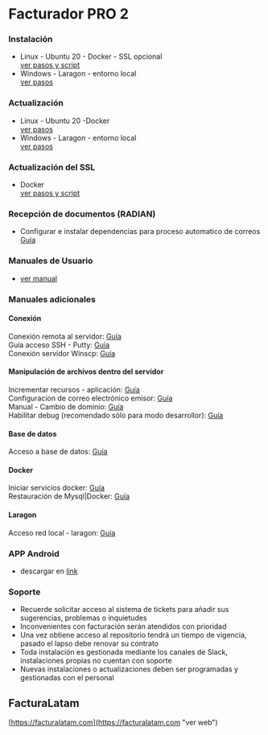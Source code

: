 # **Facturador PRO 2**

### Instalación

* Linux - Ubuntu 20 - Docker - SSL opcional<br>
[ver pasos y script](https://gitlab.buho.la/facturalatam/co-facturadorpro2/-/snippets/2 "ver")
* Windows - Laragon - entorno local<br>
[ver pasos](https://gitlab.buho.la/facturalatam/co-facturadorpro2/-/snippets/5#instalacion-de-entorno "ver")

### Actualización

* Linux - Ubuntu 20 -Docker<br>
[ver pasos](https://gitlab.buho.la/facturalatam/co-facturadorpro2/-/blob/master/proceso_de_actualizacion_docker.md "ver")
* Windows - Laragon - entorno local<br>
[ver pasos](https://gitlab.buho.la/facturalatam/co-facturadorpro2/-/snippets/5#user-content-pasos-para-actualizar "ver")

### Actualización del SSL

* Docker<br>
[ver pasos y script](https://gitlab.buho.la/facturalatam/co-facturadorpro2/-/snippets/1 "ver")

### Recepción de documentos (RADIAN)

* Configurar e instalar dependencias para proceso automatico de correos<br>
[Guía](https://docs.google.com/document/d/1qhaT5vuxkW1GuNqGk_LDp3MTVPc_Qna8pjYadam2LtU/edit?usp=sharing "Clic")<br>

### Manuales de Usuario

* [ver manual](https://docs.google.com/document/d/1i7yKGy3rIvv9TrnwRWZifTuZMMnZ8dbWpqcjPZ3ClmE/edit "Clic")<br>

### Manuales adicionales

#### Conexión
Conexión remota al servidor: [Guía](https://docs.google.com/document/d/1m7xmQ_yLBO2MQVew6ZrlCdvIMLNg2_EzEJmntDM_Jms/edit?usp=sharing "Clic")<br>
Guía acceso SSH - Putty: [Guía](https://docs.google.com/document/d/1PmQejvNd_dkXVm8DPUYlQTag0wvES46tMpxX3MPhkNY/edit# "Clic")<br>
Conexión servidor Winscp: [Guía](https://docs.google.com/document/d/1Xpri2102N4b5C-dG-FVPXW5ZWjEz5S4iDjpvl7Zwq2E/edit# "Clic")<br>

#### Manipulación de archivos dentro del servidor

Incrementar recursos - aplicación: [Guía](https://drive.google.com/open?id=1_A06M8AKR514XdctOpi8yIHOQd2cMIzm1BAdNCLUoew "Clic")<br>
Configuracion de correo electrónico emisor: [Guía](https://docs.google.com/document/d/1sBXGgKZwcgKZTMTT_qQldpRT13jzEL4Q1S_yPpY-nOo/edit?usp=sharing "Clic")<br>
Manual - Cambio de dominio: [Guía](https://docs.google.com/document/d/14rbElqQ6Ru6hh3UCZm4wTKIUCm_hPbMNYz9EH8fcPRo/edit?usp=sharing "Clic")<br>
Habilitar debug (recomendado sólo para modo desarrollor): [Guía](https://drive.google.com/open?id=1OdU-rDjr_cxM7t3fujBxPnEQn7qMoxIO6KZNjiKzyvU "Clic")<br>

#### Base de datos
Acceso a base de datos: [Guía](https://drive.google.com/open?id=1uZ_qt34I8HucJYmt_RfI2orgfl9_dpqIh8RukwiG1uM "Clic")<br>

#### Docker
Iniciar servicios docker: [Guía](https://docs.google.com/document/d/1MMuyeYE53RjDaOR2OLPsCtpxicDzqowlvoMTWpkBaSM/edit# "Clic")<br>
Restauración de Mysql|Docker: [Guía](https://docs.google.com/document/d/1Aze-O_a0aseyjaDXsD1iHflPr6ptZ8Cq6BWRrs6GhsM/edit?usp=sharing "Clic")<br>

#### Laragon
Acceso red local - laragon: [Guía](https://docs.google.com/document/d/13kOE5N5LJtCJIr3hswrfNgBYxi9wx07YwUCrAfgyCoQ/edit "Clic")<br>

### APP Android

* descargar en [link](https://facturalatam.com/pro2/app_pro2.apk "url")

### Soporte

* Recuerde solicitar acceso al sistema de tickets para añadir sus sugerencias, problemas o inquietudes
* Inconvenientes con facturación serán atendidos con prioridad
* Una vez obtiene acceso al repositorio tendrá un tiempo de vigencia, pasado el lapso debe renovar su contrato
* Toda instalación es gestionada mediante los canales de Slack, instalaciones propias no cuentan con soporte
* Nuevas instalaciones o actualizaciones deben ser programadas y gestionadas con el personal

## FacturaLatam

[https://facturalatam.com](https://facturalatam.com "ver web")
